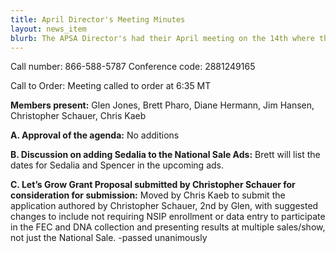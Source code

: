 ```yaml
---
title: April Director's Meeting Minutes
layout: news_item
blurb: The APSA Director's had their April meeting on the 14th where they discussed advertising for the 2016 National Sale and the Let's Grow Grant Proposal.
---
```


Call number: 866-588-5787 Conference code: 2881249165

Call to Order: Meeting called to order at 6:35 MT

**Members present:** Glen Jones, Brett Pharo, Diane Hermann, Jim Hansen, Christopher Schauer, Chris
Kaeb

**A. Approval of the agenda:** No additions

**B. Discussion on adding Sedalia to the National Sale Ads:** Brett will list the dates for Sedalia and Spencer in the upcoming ads.

**C. Let’s Grow Grant Proposal submitted by Christopher Schauer for consideration for submission:**
Moved by Chris Kaeb to submit the application authored by Christopher Schauer, 2nd by Glen, with suggested changes to include not requiring NSIP enrollment or data entry to participate in the FEC and DNA collection and presenting results at multiple sales/show, not just the National Sale.
-passed unanimously
